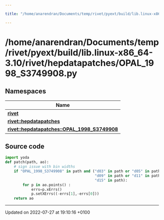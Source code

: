 ```yaml
---

title: "/home/anarendran/Documents/temp/rivet/pyext/build/lib.linux-x86_64-3.10/rivet/hepdatapatches/OPAL_1998_S3749908.py"

---
```


# /home/anarendran/Documents/temp/rivet/pyext/build/lib.linux-x86_64-3.10/rivet/hepdatapatches/OPAL_1998_S3749908.py



## Namespaces

| Name           |
| -------------- |
| **[rivet](http://example.org/namespaces/namespacerivet/)**  |
| **[rivet::hepdatapatches](http://example.org/namespaces/namespacerivet_1_1hepdatapatches/)**  |
| **[rivet::hepdatapatches::OPAL_1998_S3749908](http://example.org/namespaces/namespacerivet_1_1hepdatapatches_1_1opal__1998__s3749908/)**  |




## Source code

```python
import yoda
def patch(path, ao):
    # sign issue with bin widths
    if "OPAL_1998_S3749908" in path and ("d03" in path or "d05" in path or "d07" in path or
                                         "d09" in path or "d11" in path or "d13" in path or
                                         "d15" in path):
        for p in ao.points() :
            errs=p.xErrs()
            p.setXErrs((-errs[1],-errs[0]))
    return ao
```


-------------------------------

Updated on 2022-07-27 at 19:10:16 +0100

